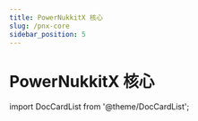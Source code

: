 ```yaml
---
title: PowerNukkitX 核心
slug: /pnx-core
sidebar_position: 5
---
```


# PowerNukkitX 核心

import DocCardList from '@theme/DocCardList';

<DocCardList />
